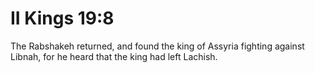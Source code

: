 # II Kings 19:8

The Rabshakeh returned, and found the king of Assyria fighting against Libnah, for he heard that the king had left Lachish.

